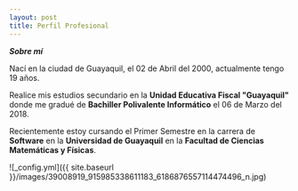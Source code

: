 ```yaml
---
layout: post
title: Perfil Profesional 
---
```


___Sobre mí___

Nací en la ciudad de Guayaquil, el 02 de Abril del 2000, actualmente tengo 19 años.

Realice mis estudios secundario en la __Unidad Educativa Fiscal "Guayaquil"__ donde me gradué de __Bachiller Polivalente Informático__ el 06 de Marzo del 2018.

Recientemente estoy cursando el Primer Semestre en la carrera de __Software__ en la __Universidad de Guayaquil__ en la __Facultad de Ciencias Matemáticas y Físicas__.

![_config.yml]({{ site.baseurl }}/images/39008919_915985338611183_6186876557114474496_n.jpg)



